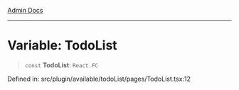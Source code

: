 [Admin Docs](/)

***

# Variable: TodoList

> `const` **TodoList**: `React.FC`

Defined in: src/plugin/available/todoList/pages/TodoList.tsx:12
